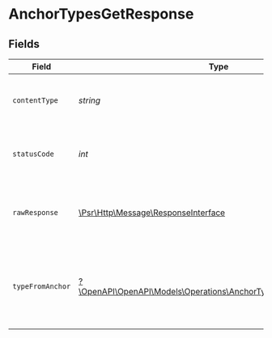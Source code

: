 # AnchorTypesGetResponse


## Fields

| Field                                                                                                                       | Type                                                                                                                        | Required                                                                                                                    | Description                                                                                                                 |
| --------------------------------------------------------------------------------------------------------------------------- | --------------------------------------------------------------------------------------------------------------------------- | --------------------------------------------------------------------------------------------------------------------------- | --------------------------------------------------------------------------------------------------------------------------- |
| `contentType`                                                                                                               | *string*                                                                                                                    | :heavy_check_mark:                                                                                                          | HTTP response content type for this operation                                                                               |
| `statusCode`                                                                                                                | *int*                                                                                                                       | :heavy_check_mark:                                                                                                          | HTTP response status code for this operation                                                                                |
| `rawResponse`                                                                                                               | [\Psr\Http\Message\ResponseInterface](https://www.php-fig.org/psr/psr-7/#33-psrhttpmessageresponseinterface)                | :heavy_minus_sign:                                                                                                          | Raw HTTP response; suitable for custom response parsing                                                                     |
| `typeFromAnchor`                                                                                                            | [?\OpenAPI\OpenAPI\Models\Operations\AnchorTypesGetTypeFromAnchor](../../models/operations/AnchorTypesGetTypeFromAnchor.md) | :heavy_minus_sign:                                                                                                          | A successful response that contains the simpleObject sent in the request body                                               |